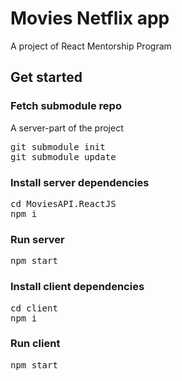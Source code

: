 # Movies Netflix app

A project of React Mentorship Program

## Get started

### Fetch submodule repo

A server-part of the project
<pre>
git submodule init
git submodule update
</pre>

### Install server dependencies

<pre>
cd MoviesAPI.ReactJS
npm i
</pre>

### Run server 
<pre>
npm start
</pre>

### Install client dependencies

<pre>
cd client
npm i
</pre>

### Run client 
<pre>
npm start
</pre>




